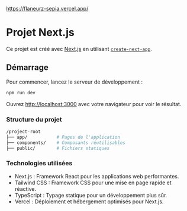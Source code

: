 https://flaneurz-sepia.vercel.app/

# Projet Next.js

Ce projet est créé avec [Next.js](https://nextjs.org) en utilisant [`create-next-app`](https://nextjs.org/docs/app/api-reference/cli/create-next-app).

## Démarrage

Pour commencer, lancez le serveur de développement :

```bash
npm run dev
```

Ouvrez [http://localhost:3000](http://localhost:3000) avec votre navigateur pour voir le résultat.

### Structure du projet

```bash
/project-root
├── app/           # Pages de l'application
├── components/    # Composants réutilisables
├── public/        # Fichiers statiques
```

### Technologies utilisées

- Next.js : Framework React pour les applications web performantes.
- Tailwind CSS : Framework CSS pour une mise en page rapide et réactive.
- TypeScript : Typage statique pour un développement plus sûr.
- Vercel : Déploiement et hébergement optimisés pour Next.js.
